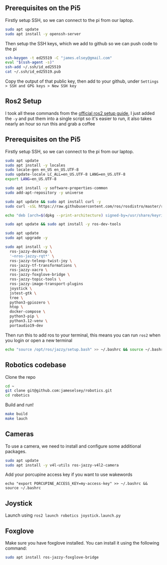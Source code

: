 ## Prerequisites on the Pi5

Firstly setup SSH, so we can connect to the pi from our laptop.
```bash
sudo apt update
sudo apt install -y openssh-server
```

Then setup the SSH keys, which we add to github so we can push code to the pi
```bash
ssh-keygen -t ed25519 -C "james.elsey@gmail.com"
eval "$(ssh-agent -s)"
ssh-add ~/.ssh/id_ed25519
cat ~/.ssh/id_ed25519.pub 
```
Copy the output of that public key, then add to your github, under `Settings > SSH and GPG keys > New SSH key`



## Ros2 Setup

I took all these commands from the [official ros2 setup guide](https://docs.ros.org/en/jazzy/Installation/Ubuntu-Install-Debs.html), I just added the `-y` and put them into a single script so it's easier to run, it also takes nearly an hour so run this and grab a coffee

Prerequisites on the Pi5
----
Firstly setup SSH, so we can connect to the pi from our laptop.
```bash
sudo apt update 
sudo apt install -y locales
sudo locale-gen en_US en_US.UTF-8
sudo update-locale LC_ALL=en_US.UTF-8 LANG=en_US.UTF-8
export LANG=en_US.UTF-8

sudo apt install -y software-properties-common
sudo add-apt-repository -y universe

sudo apt update && sudo apt install curl -y
sudo curl -sSL https://raw.githubusercontent.com/ros/rosdistro/master/ros.key -o /usr/share/keyrings/ros-archive-keyring.gpg

echo "deb [arch=$(dpkg --print-architecture) signed-by=/usr/share/keyrings/ros-archive-keyring.gpg] http://packages.ros.org/ros2/ubuntu $(. /etc/os-release && echo $UBUNTU_CODENAME) main" | sudo tee /etc/apt/sources.list.d/ros2.list > /dev/null

sudo apt update && sudo apt install -y ros-dev-tools

sudo apt update
sudo apt upgrade -y

sudo apt install -y \
  ros-jazzy-desktop \
  '~nros-jazzy-rqt*' \
  ros-jazzy-teleop-twist-joy \
  ros-jazzy-tf-transformations \
  ros-jazzy-xacro \
  ros-jazzy-foxglove-bridge \
  ros-jazzy-topic-tools \
  ros-jazzy-image-transport-plugins
  joystick \
  jstest-gtk \
  tree \
  python3-gpiozero \
  htop \
  docker-compose \
  python3-pip \
  python3.12-venv \
  portaudio19-dev

```

Then run this to add ros to your terminal, this means you can run `ros2` when you login or open a new terminal
```bash
echo "source /opt/ros/jazzy/setup.bash" >> ~/.bashrc && source ~/.bashrc
```

## Robotics codebase 


Clone the repo
```bash
cd ~
git clone git@github.com:jameselsey/robotics.git
cd robotics
```

Build and run!
```bash
make build
make lauch
```

## Cameras

To use a camera, we need to install and configure some additional packages.

```bash
sudo apt update
sudo apt install -y v4l-utils ros-jazzy-v4l2-camera
```

Add your porcupine access key if you want to use wakewords
```
echo "export PORCUPINE_ACCESS_KEY=my-access-key" >> ~/.bashrc && source ~/.bashrc
```
## Joystick

Launch using `ros2 launch robotics joystick.launch.py`

## Foxglove

Make sure you have foxglove installed. You can install it using the following command:
```bash
sudo apt install ros-jazzy-foxglove-bridge
```
